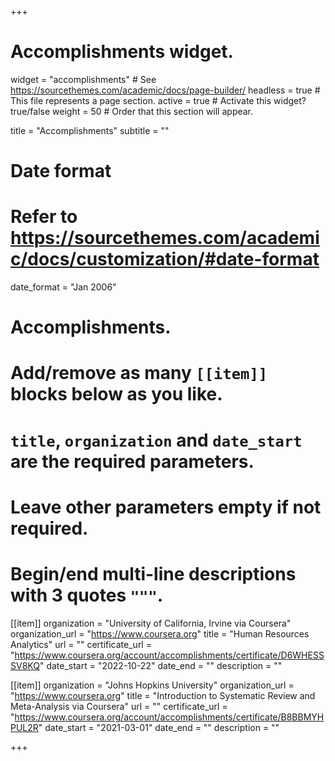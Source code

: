 +++
# Accomplishments widget.
widget = "accomplishments"  # See https://sourcethemes.com/academic/docs/page-builder/
headless = true  # This file represents a page section.
active = true  # Activate this widget? true/false
weight = 50  # Order that this section will appear.

title = "Accomplish&shy;ments"
subtitle = ""

# Date format
#   Refer to https://sourcethemes.com/academic/docs/customization/#date-format
date_format = "Jan 2006"

# Accomplishments.
#   Add/remove as many `[[item]]` blocks below as you like.
#   `title`, `organization` and `date_start` are the required parameters.
#   Leave other parameters empty if not required.
#   Begin/end multi-line descriptions with 3 quotes `"""`.

[[item]]
  organization = "University of California, Irvine via Coursera"
  organization_url = "https://www.coursera.org"
  title = "Human Resources Analytics"
  url = ""
  certificate_url = "https://www.coursera.org/account/accomplishments/certificate/D6WHESSSV8KQ"
  date_start = "2022-10-22"
  date_end = ""
  description = ""

[[item]]
  organization = "Johns Hopkins University"
  organization_url = "https://www.coursera.org"
  title = "Introduction to Systematic Review and Meta-Analysis via Coursera"
  url = ""
  certificate_url = "https://www.coursera.org/account/accomplishments/certificate/B8BBMYHPUL2R"
  date_start = "2021-03-01"
  date_end = ""
  description = ""
  
+++
